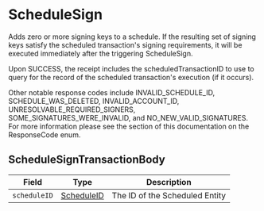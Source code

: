 # ScheduleSign

Adds zero or more signing keys to a schedule. If the resulting set of signing keys satisfy the scheduled transaction's signing requirements, it will be executed immediately after the triggering ScheduleSign.

Upon SUCCESS, the receipt includes the scheduledTransactionID to use to query for the record of the scheduled transaction's execution (if it occurs).

Other notable response codes include INVALID\_SCHEDULE\_ID, SCHEDULE\_WAS\_DELETED, INVALID\_ACCOUNT\_ID, UNRESOLVABLE\_REQUIRED\_SIGNERS, SOME\_SIGNATURES\_WERE\_INVALID, and NO\_NEW\_VALID\_SIGNATURES. For more information please see the section of this documentation on the ResponseCode enum.

## ScheduleSignTransactionBody

| Field        | Type                                                                                                                                             | Description                    |
| ------------ | ------------------------------------------------------------------------------------------------------------------------------------------------ | ------------------------------ |
| `scheduleID` | [ScheduleID](https://github.com/theekrystallee/hedera-style-guide/blob/sdk-v1/deprecated/hedera-api/schedule-service/broken-reference/README.md) | The ID of the Scheduled Entity |
